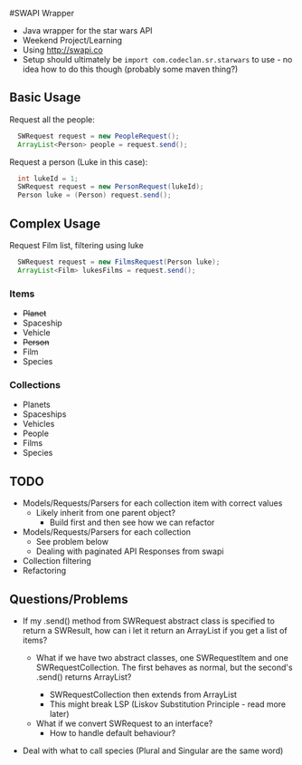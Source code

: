 #SWAPI Wrapper

* Java wrapper for the star wars API
* Weekend Project/Learning
* Using http://swapi.co
* Setup should ultimately be `import com.codeclan.sr.starwars` to use - no idea how to do this though (probably some maven thing?)

## Basic Usage

Request all the people:
``` java
  SWRequest request = new PeopleRequest();
  ArrayList<Person> people = request.send();
```

Request a person (Luke in this case):
``` java
  int lukeId = 1;
  SWRequest request = new PersonRequest(lukeId);
  Person luke = (Person) request.send();
```

## Complex Usage

Request Film list, filtering using luke
``` java
  SWRequest request = new FilmsRequest(Person luke);
  ArrayList<Film> lukesFilms = request.send();
```

### Items

* ~~Planet~~
* Spaceship
* Vehicle
* ~~Person~~
* Film
* Species

### Collections

* Planets
* Spaceships
* Vehicles
* People
* Films
* Species


## TODO
* Models/Requests/Parsers for each collection item with correct values 
  * Likely inherit from one parent object?
    * Build first and then see how we can refactor
* Models/Requests/Parsers for each collection
  * See problem below
  * Dealing with paginated API Responses from swapi
* Collection filtering
* Refactoring

## Questions/Problems
* If my .send() method from SWRequest abstract class is specified to return a SWResult, how can i let it return an ArrayList<SWResult> if you get a list of items?
  * What if we have two abstract classes, one SWRequestItem and one SWRequestCollection. The first behaves as normal, but the second's .send() returns ArrayList<SWResult>?
    * SWRequestCollection then extends from ArrayList<SWResult>
    * This might break LSP (Liskov Substitution Principle - read more later)
  * What if we convert SWRequest to an interface?
    * How to handle default behaviour?

* Deal with what to call species (Plural and Singular are the same word)